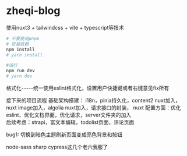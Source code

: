 # zheqi-blog

使用nuxt3 + tailwindcss + vite + typescript等技术  

```bash
# 不要使用pnpm
# 安装依赖
npm install
# yarn install

#运行
npm run dev
# yarn dev
```

格式化-----统一使用eslint格式化，设置用户快捷键或者右键意见fix所有


接下来的项目流程
基础架构搭建： i18n，pinia持久化，content2 nuxt加入，nuxt image加入，algolia nuxt加入，请求接口的封装， nuxt
配置方面：优化eslint、优化文档界面，优化请求，server文件夹的加入  
后续考虑：strapi，富文本编辑，todolist页面，评论页面  

bug1: 切换到暗色主题刷新页面变成亮色背景和按钮

node-sass sharp cypress这几个老六我服了